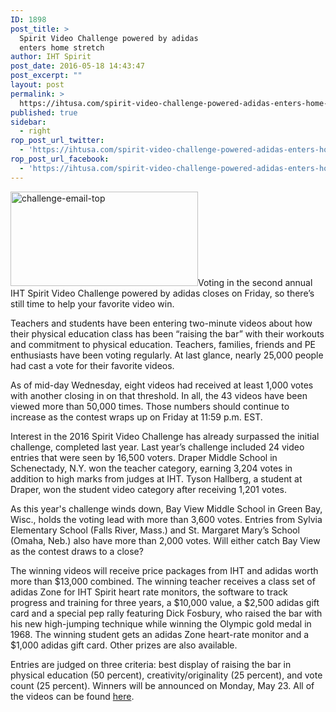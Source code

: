 ```yaml
---
ID: 1898
post_title: >
  Spirit Video Challenge powered by adidas
  enters home stretch
author: IHT Spirit
post_date: 2016-05-18 14:43:47
post_excerpt: ""
layout: post
permalink: >
  https://ihtusa.com/spirit-video-challenge-powered-adidas-enters-home-stretch/
published: true
sidebar:
  - right
rop_post_url_twitter:
  - 'https://ihtusa.com/spirit-video-challenge-powered-adidas-enters-home-stretch/?utm_source=ReviveOldPost&utm_medium=social&utm_campaign=ReviveOldPost'
rop_post_url_facebook:
  - 'https://ihtusa.com/spirit-video-challenge-powered-adidas-enters-home-stretch/?utm_source=ReviveOldPost&utm_medium=social&utm_campaign=ReviveOldPost'
---
```

<a href="https://ihtusa.com/wp-content/uploads/2016/04/challenge-email-top.jpg"><img class="size-medium wp-image-1758 alignleft" src="https://ihtusa.com/wp-content/uploads/2016/04/challenge-email-top-300x151.jpg" alt="challenge-email-top" width="300" height="151" /></a>Voting in the second annual IHT Spirit Video Challenge powered by adidas closes on Friday, so there’s still time to help your favorite video win.

Teachers and students have been entering two-minute videos about how their physical education class has been “raising the bar” with their workouts and commitment to physical education. Teachers, families, friends and PE enthusiasts have been voting regularly. At last glance, nearly 25,000 people had cast a vote for their favorite videos.

<!--more-->As of mid-day Wednesday, eight videos had received at least 1,000 votes with another closing in on that threshold. In all, the 43 videos have been viewed more than 50,000 times. Those numbers should continue to increase as the contest wraps up on Friday at 11:59 p.m. EST.

Interest in the 2016 Spirit Video Challenge has already surpassed the initial challenge, completed last year. Last year’s challenge included 24 video entries that were seen by 16,500 voters. Draper Middle School in Schenectady, N.Y. won the teacher category, earning 3,204 votes in addition to high marks from judges at IHT. Tyson Hallberg, a student at Draper, won the student video category after receiving 1,201 votes.

As this year's challenge winds down, Bay View Middle School in Green Bay, Wisc., holds the voting lead with more than 3,600 votes. Entries from Sylvia Elementary School (Falls River, Mass.) and St. Margaret Mary’s School (Omaha, Neb.) also have more than 2,000 votes. Will either catch Bay View as the contest draws to a close?

The winning videos will receive price packages from IHT and adidas worth more than $13,000 combined. The winning teacher receives a class set of adidas Zone for IHT Spirit heart rate monitors, the software to track progress and training for three years, a $10,000 value, a $2,500 adidas gift card and a special pep rally featuring Dick Fosbury, who raised the bar with his new high-jumping technique while winning the Olympic gold medal in 1968. The winning student gets an adidas Zone heart-rate monitor and a $1,000 adidas gift card. Other prizes are also available.

Entries are judged on three criteria: best display of raising the bar in physical education (50 percent), creativity/originality (25 percent), and vote count (25 percent). Winners will be announced on Monday, May 23. All of the videos can be found <a href="https://ihtusa.com/adidas-zone-challenge/">here</a>.